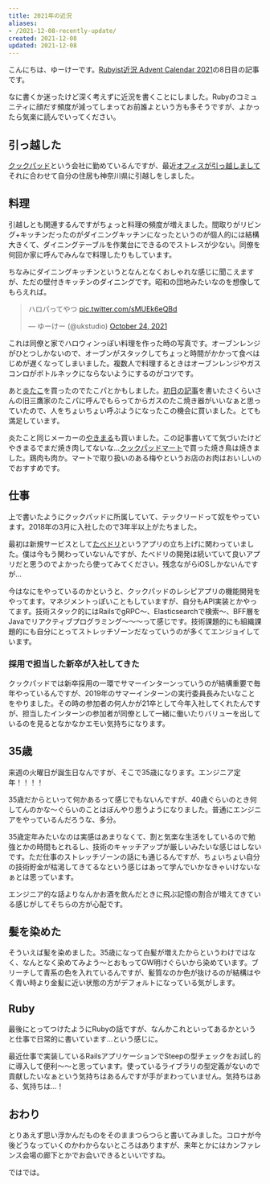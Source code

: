 ```yaml
---
title: 2021年の近況
aliases:
- /2021-12-08-recently-update/
created: 2021-12-08
updated: 2021-12-08
---
```


こんにちは、ゆーけーです。[Rubyist近況 Advent Calendar 2021](https://adventar.org/calendars/6669)の8日目の記事です。

なに書くか迷ったけど深く考えずに近況を書くことにしました。Rubyのコミュニティに顔だす頻度が減ってしまってお前誰よという方も多そうですが、よかったら気楽に読んでいってください。

## 引っ越した

[クックパッド](https://info.cookpad.com/)という会社に勤めているんですが、最近[オフィスが引っ越しまして](https://info.cookpad.com/pr/news/press_2021_0506)それに合わせて自分の住居も神奈川県に引越しをしました。

## 料理

引越しとも関連するんですがちょっと料理の頻度が増えました。間取りがリビング+キッチンだったのがダイニングキッチンになったというのが個人的には結構大きくて、ダイニングテーブルを作業台にできるのでストレスが少ない。同僚を何回か家に呼んでみんなで料理したりもしています。

ちなみにダイニングキッチンというとなんとなくおしゃれな感じに聞こえますが、ただの壁付きキッチンのダイニングです。昭和の団地みたいなのを想像してもらえれば。

<blockquote class="twitter-tweet"><p lang="ja" dir="ltr">ハロパってやつ <a href="https://t.co/sMUEk6eQBd">pic.twitter.com/sMUEk6eQBd</a></p>&mdash; ゆーけー (@ukstudio) <a href="https://twitter.com/ukstudio/status/1452158311894163459?ref_src=twsrc%5Etfw">October 24, 2021</a></blockquote> <script async src="https://platform.twitter.com/widgets.js" charset="utf-8"></script>

これは同僚と家でハロウィンっぽい料理を作った時の写真です。オーブンレンジがひとつしかないので、オーブンがスタックしてちょっと時間がかかって食べはじめが遅くなってしまいました。複数人で料理するときはオーブンレンジやガスコンロがボトルネックにならないようにするのがコツです。

あと[炎たこ](https://amzn.to/3DESIIF)を買ったのでたこパとかもしました。[初日の記事](https://esa-pages.io/p/sharing/4916/posts/257/27871b81815eec693ff2.html)を書いたさくらいさんの旧三鷹家のたこパに呼んでもらってからガスのたこ焼き器がいいなぁと思っていたので、人をちょいちょい呼ぶようになったこの機会に買いました。とても満足しています。

炎たこと同じメーカーの[やきまる](https://amzn.to/3Is44DE)も買いました。この記事書いてて気づいたけどやきまるでまだ焼き肉してないな…[クックパッドマート](https://cookpad-mart.com/)で買った焼き鳥は焼きました。鶏肉も肉か。マートで取り扱いのある梅やというお店のお肉はおいしいのでおすすめです。

## 仕事

上で書いたようにクックパッドに所属していて、テックリードって奴をやっています。2018年の3月に入社したので3年半以上がたちました。

最初は新規サービスとして[たべドリ](https://tabedori.jp/)というアプリの立ち上げに関わっていました。僕は今もう関わっていないんですが、たべドリの開発は続いていて良いアプリだと思うのでよかったら使ってみてください。残念ながらiOSしかないんですが…

今はなにをやっているのかというと、クックパッドのレシピアプリの機能開発をやってます。マネジメントっぽいこともしていますが、自分もAPI実装とかやってます。技術スタック的にはRailsでgRPC〜、Elasticsearchで検索〜、BFF層をJavaでリアクティブプログラミング〜〜〜って感じです。技術課題的にも組織課題的にも自分にとってストレッチゾーンだなっていうのが多くてエンジョイしています。

### 採用で担当した新卒が入社してきた

クックパッドでは新卒採用の一環でサマーインターンっていうのが結構重要で毎年やっているんですが、2019年のサマーインターンの実行委員長みたいなことをやりました。その時の参加者の何人かが21卒として今年入社してくれたんですが、担当したインターンの参加者が同僚として一緒に働いたりバリューを出しているのを見るとなかなかエモい気持ちになります。

## 35歳

来週の火曜日が誕生日なんですが、そこで35歳になります。エンジニア定年！！！！

35歳だからといって何かあるって感じでもないんですが、40歳ぐらいのとき何してんのかな〜ぐらいのことはぼんやり思うようになりました。普通にエンジニアをやっているんだろうな、多分。

35歳定年みたいなのは実感はあまりなくて、割と気楽な生活をしているので勉強とかの時間もとれるし、技術のキャッチアップが厳しいみたいな感じはしないです。ただ仕事のストレッチゾーンの話にも通じるんですが、ちょいちょい自分の技術貯金が枯渇してきてるなという感じはあって学んでいかなきゃいけないなぁとは思っています。

エンジニア的な話よりなんかお酒を飲んだときに飛ぶ記憶の割合が増えてきている感じがしてそちらの方が心配です。

## 髪を染めた

そういえば髪を染めました。35歳になって白髪が増えたからというわけではなく、なんとなく染めてみよう〜とおもってGW明けぐらいから染めています。ブリーチして青系の色を入れているんですが、髪質なのか色が抜けるのが結構はやく青い時より金髪に近い状態の方がデフォルトになっている気がします。

## Ruby

最後にとってつけたようにRubyの話ですが、なんかこれといってあるかというと仕事で日常的に書いています…という感じに。

最近仕事で実装しているRailsアプリケーションでSteepの型チェックをお試し的に導入して便利〜〜と思っています。使っているライブラリの型定義がないので貢献したいなぁという気持ちはあるんですが手がまわっていません。気持ちはある、気持ちは…！

## おわり

とりあえず思い浮かんだものをそのままつらつらと書いてみました。コロナが今後どうなっていくのかわからないところはありますが、来年とかにはカンファレンス会場の廊下とかでお会いできるといいですね。

ではでは。
